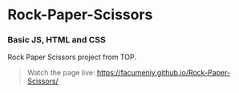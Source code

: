 # Rock-Paper-Scissors
### Basic JS, HTML and CSS 
Rock Paper Scissors project from TOP.

> Watch the page live: https://facumeniy.github.io/Rock-Paper-Scissors/
